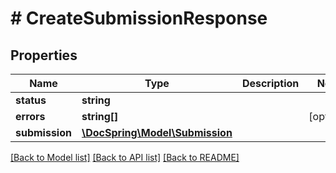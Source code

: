 # # CreateSubmissionResponse

## Properties

Name | Type | Description | Notes
------------ | ------------- | ------------- | -------------
**status** | **string** |  |
**errors** | **string[]** |  | [optional]
**submission** | [**\DocSpring\Model\Submission**](Submission.md) |  |

[[Back to Model list]](../../README.md#models) [[Back to API list]](../../README.md#endpoints) [[Back to README]](../../README.md)
